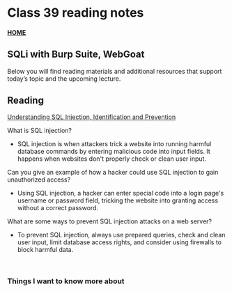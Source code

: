 # Class 39 reading notes

#### [HOME](https://cesarderio.github.io/reading-notes/)

## SQLi with Burp Suite, WebGoat

Below you will find reading materials and additional resources that support today’s topic and the upcoming lecture.

## Reading

[Understanding SQL Injection, Identification and Prevention](https://www.varonis.com/blog/sql-injection-identification-and-prevention-part-1/)

What is SQL injection?

* SQL injection is when attackers trick a website into running harmful database commands by entering malicious code into input fields. It happens when websites don't properly check or clean user input.

Can you give an example of how a hacker could use SQL injection to gain unauthorized access?

* Using SQL injection, a hacker can enter special code into a login page's username or password field, tricking the website into granting access without a correct password.

What are some ways to prevent SQL injection attacks on a web server?

* To prevent SQL injection, always use prepared queries, check and clean user input, limit database access rights, and consider using firewalls to block harmful data.

<br>

### Things I want to know more about

